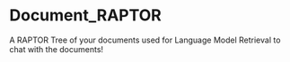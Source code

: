 # Document_RAPTOR
A RAPTOR Tree of your documents used for Language Model Retrieval to chat with the documents!
